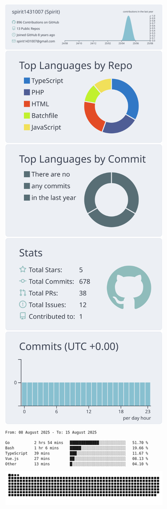 [![](https://raw.githubusercontent.com/spirit1431007/spirit1431007/master/profile-summary-card-output/nord_bright/0-profile-details.svg)](https://git.io/spiritx)
[![](https://raw.githubusercontent.com/spirit1431007/spirit1431007/master/profile-summary-card-output/nord_bright/1-repos-per-language.svg)](https://git.io/spiritx) [![](https://raw.githubusercontent.com/spirit1431007/spirit1431007/master/profile-summary-card-output/nord_bright/2-most-commit-language.svg)](https://git.io/spiritx)
[![](https://raw.githubusercontent.com/spirit1431007/spirit1431007/master/profile-summary-card-output/nord_bright/3-stats.svg)](https://git.io/spiritx) [![](https://raw.githubusercontent.com/spirit1431007/spirit1431007/master/profile-summary-card-output/nord_bright/4-productive-time.svg)](https://git.io/spiritx)

<!--START_SECTION:waka-->

```txt
From: 08 August 2025 - To: 15 August 2025

Go           2 hrs 54 mins   █████████████░░░░░░░░░░░░   51.70 %
Bash         1 hr 6 mins     █████░░░░░░░░░░░░░░░░░░░░   19.66 %
TypeScript   39 mins         ███░░░░░░░░░░░░░░░░░░░░░░   11.67 %
Vue.js       27 mins         ██░░░░░░░░░░░░░░░░░░░░░░░   08.13 %
Other        13 mins         █░░░░░░░░░░░░░░░░░░░░░░░░   04.10 %
```

<!--END_SECTION:waka-->

![contribution](https://github.com/spirit1431007/spirit1431007/blob/output/github-contribution-grid-snake.svg)
